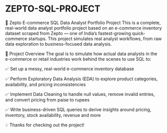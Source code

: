 # ZEPTO-SQL-PROJECT

🛒 Zepto E-commerce SQL Data Analyst Portfolio Project
This is a complete, real-world data analyst portfolio project based on an e-commerce inventory dataset scraped from Zepto — one of India’s fastest-growing quick-commerce startups. This project simulates real analyst workflows, from raw data exploration to business-focused data analysis.



📌 Project Overview
The goal is to simulate how actual data analysts in the e-commerce or retail industries work behind the scenes to use SQL to:

✅ Set up a messy, real-world e-commerce inventory database

✅ Perform Exploratory Data Analysis (EDA) to explore product categories, availability, and pricing inconsistencies

✅ Implement Data Cleaning to handle null values, remove invalid entries, and convert pricing from paise to rupees

✅ Write business-driven SQL queries to derive insights around pricing, inventory, stock availability, revenue and more

💡 Thanks for checking out the project!
